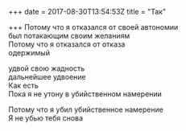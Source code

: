 +++
date = 2017-08-30T13:54:53Z
title = "Так"

+++ 
Потому что я отказался от своей автономии   
был потакающим своим желаниям   
Потому что я отказался от отказа   
одержимый   
   
удвой свою жадность   
дальнейшее удвоение   
Как есть   
Пока я не утону в убийственном намерении   
   
Потому что я убил убийственное намерение   
Я не убью тебя снова